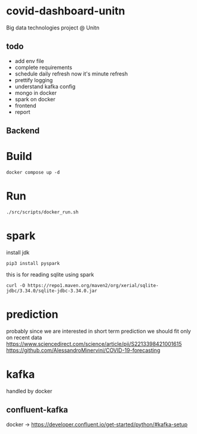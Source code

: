 # covid-dashboard-unitn
Big data technologies project @ Unitn 


## todo
- add env file
- complete requirements 
- schedule daily refresh now it's minute refresh
- prettify logging 
- understand kafka config
- mongo in docker 
- spark on docker 
- frontend 
- report 

## Backend

# Build
```
docker compose up -d   
```

# Run
```
./src/scripts/docker_run.sh
```


# spark 
install jdk 
```
pip3 install pyspark 
```

this is for reading sqlite using spark
```
curl -O https://repo1.maven.org/maven2/org/xerial/sqlite-jdbc/3.34.0/sqlite-jdbc-3.34.0.jar
```


# prediction 
probably since we are interested in short term prediction we should fit only on recent data 
https://www.sciencedirect.com/science/article/pii/S2213398421001615
https://github.com/AlessandroMinervini/COVID-19-forecasting

# kafka 
handled by docker 

## confluent-kafka
 docker -> https://developer.confluent.io/get-started/python/#kafka-setup